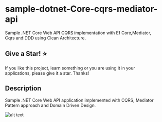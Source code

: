 # sample-dotnet-Core-cqrs-mediator-api
Sample .NET Core Web API CQRS implementation with Ef Core,Mediator, Cqrs and DDD using Clean Architecture.

Give a Star! ⭐
----------------------------------------------------------------------------------------------------------------------
If you like this project, learn something or you are using it in your applications, please give it a star. Thanks!

Description
----------------------------------------------------------------------------------------------------------------------
Sample .NET Core Web API application implemented with CQRS, Mediator Pattern approach and Domain Driven Design.

![alt text](https://github.com/mghoreishi/sample-dotnet-Core-cqrs-mediator-api/blob/master/index-page-photo.png)
